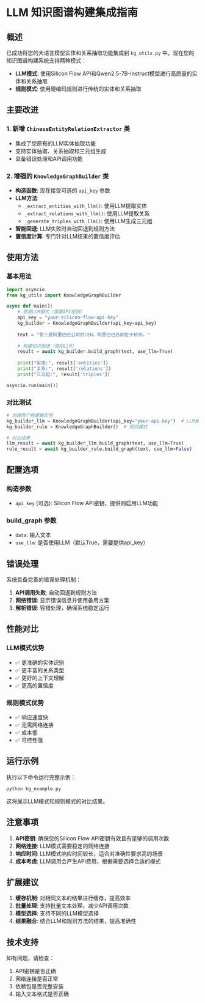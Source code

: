 # LLM 知识图谱构建集成指南

## 概述

已成功将您的大语言模型实体和关系抽取功能集成到 `kg_utils.py` 中。现在您的知识图谱构建系统支持两种模式：

- **LLM模式**: 使用Silicon Flow API和Qwen2.5-7B-Instruct模型进行高质量的实体和关系抽取
- **规则模式**: 使用硬编码规则进行传统的实体和关系抽取

## 主要改进

### 1. 新增 `ChineseEntityRelationExtractor` 类
- 集成了您原有的LLM实体抽取功能
- 支持实体抽取、关系抽取和三元组生成
- 具备错误处理和API调用功能

### 2. 增强的 `KnowledgeGraphBuilder` 类
- **构造函数**: 现在接受可选的 `api_key` 参数
- **LLM方法**: 
  - `_extract_entities_with_llm()`: 使用LLM提取实体
  - `_extract_relations_with_llm()`: 使用LLM提取关系
  - `_generate_triples_with_llm()`: 使用LLM生成三元组
- **智能回退**: LLM失败时自动回退到规则方法
- **置信度计算**: 专门针对LLM结果的置信度评估

## 使用方法

### 基本用法

```python
import asyncio
from kg_utils import KnowledgeGraphBuilder

async def main():
    # 使用LLM模式（需要API密钥）
    api_key = "your-silicon-flow-api-key"
    kg_builder = KnowledgeGraphBuilder(api_key=api_key)
    
    text = "张三是阿里巴巴公司的CEO，阿里巴巴总部位于杭州。"
    
    # 构建知识图谱（使用LLM）
    result = await kg_builder.build_graph(text, use_llm=True)
    
    print("实体:", result['entities'])
    print("关系:", result['relations'])
    print("三元组:", result['triples'])

asyncio.run(main())
```

### 对比测试

```python
# 创建两个构建器实例
kg_builder_llm = KnowledgeGraphBuilder(api_key="your-api-key")  # LLM模式
kg_builder_rule = KnowledgeGraphBuilder()  # 规则模式

# 对比结果
llm_result = await kg_builder_llm.build_graph(text, use_llm=True)
rule_result = await kg_builder_rule.build_graph(text, use_llm=False)
```

## 配置选项

### 构造参数
- `api_key` (可选): Silicon Flow API密钥，提供则启用LLM功能

### build_graph 参数
- `data`: 输入文本
- `use_llm`: 是否使用LLM（默认True，需要提供api_key）

## 错误处理

系统具备完善的错误处理机制：

1. **API调用失败**: 自动回退到规则方法
2. **网络错误**: 显示错误信息并使用备用方案
3. **解析错误**: 容错处理，确保系统稳定运行

## 性能对比

### LLM模式优势
- ✅ 更准确的实体识别
- ✅ 更丰富的关系类型
- ✅ 更好的上下文理解
- ✅ 更高的置信度

### 规则模式优势
- ✅ 响应速度快
- ✅ 无需网络连接
- ✅ 成本低
- ✅ 可控性强

## 运行示例

执行以下命令运行完整示例：

```bash
python kg_example.py
```

这将展示LLM模式和规则模式的对比结果。

## 注意事项

1. **API密钥**: 确保您的Silicon Flow API密钥有效且有足够的调用次数
2. **网络连接**: LLM模式需要稳定的网络连接
3. **响应时间**: LLM模式响应时间较长，适合对准确性要求高的场景
4. **成本考虑**: LLM调用会产生API费用，根据需要选择合适的模式

## 扩展建议

1. **缓存机制**: 对相同文本的结果进行缓存，提高效率
2. **批量处理**: 支持批量文本处理，减少API调用次数
3. **模型选择**: 支持不同的LLM模型选择
4. **结果融合**: 结合LLM和规则方法的结果，提高准确性

## 技术支持

如有问题，请检查：
1. API密钥是否正确
2. 网络连接是否正常
3. 依赖包是否完整安装
4. 输入文本格式是否正确 